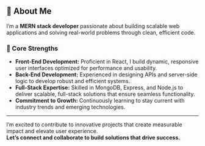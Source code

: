 ## 👋 About Me

I’m a **MERN stack developer** passionate about building scalable web applications and solving real-world problems through clean, efficient code.

### 💼 Core Strengths

- **Front-End Development:** Proficient in React, I build dynamic, responsive user interfaces optimized for performance and usability.  
- **Back-End Development:** Experienced in designing APIs and server-side logic to develop robust and efficient systems.  
- **Full-Stack Expertise:** Skilled in MongoDB, Express, and Node.js to deliver scalable, full-stack solutions that ensure seamless functionality.  
- **Commitment to Growth:** Continuously learning to stay current with industry trends and emerging technologies.

---

I’m excited to contribute to innovative projects that create measurable impact and elevate user experience.  
**Let’s connect and collaborate to build solutions that drive success.**

